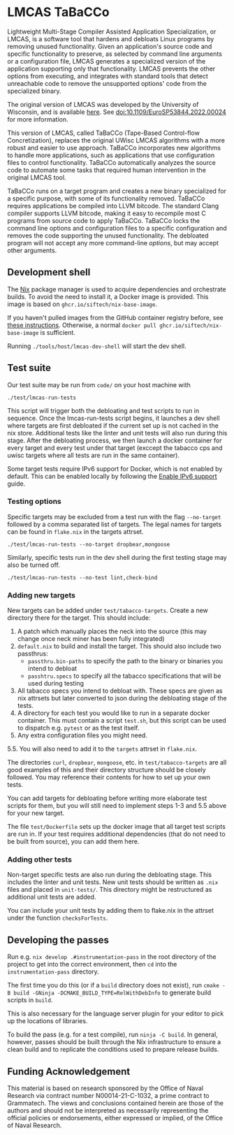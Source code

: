 # LMCAS TaBaCCo

Lightweight Multi-Stage Compiler Assisted Application Specialization, or LMCAS, is a software tool that hardens and debloats Linux programs by removing unused functionality.
Given an application's source code and specific functionality to preserve, as selected by command line arguments or a configuration file, LMCAS generates a specialized version of the application supporting only that functionality.
LMCAS prevents the other options from executing, and integrates with standard tools that detect unreachable code to remove the unsupported options' code from the specialized binary.

The original version of LMCAS was developed by the University of Wisconsin, and is available [here](https://github.com/Mohannadcse/LMCAS).
See [doi:10.1109/EuroSP53844.2022.00024](https://doi.org/10.1109/EuroSP53844.2022.00024) for more information.

This version of LMCAS, called TaBaCCo (Tape-Based Control-flow Concretization), replaces the original UWisc LMCAS algorithms with a more robust and easier to use approach.
TaBaCCo incorporates new algorithms to handle more applications, such as applications that use configuration files to control functionality.
TaBaCCo automatically analyzes the source code to automate some tasks that required human intervention in the original LMCAS tool.

TaBaCCo runs on a target program and creates a new binary specialized for a specific purpose, with some of its functionality removed.
TaBaCCo requires applications be compiled into LLVM bitcode.
The standard Clang compiler supports LLVM bitcode, making it easy to recompile most C programs from source code to apply TaBaCCo.
TaBaCCo locks the command line options and configuration files to a specific configuration and removes the code supporting the unused functionality.
The debloated program will not accept any more command-line *options*, but may accept other arguments.

## Development shell

The [Nix](https://nixos.org/) package manager is used to acquire dependencies and orchestrate builds.
To avoid the need to install it, a Docker image is provided.
This image is based on `ghcr.io/siftech/nix-base-image`.

If you haven't pulled images from the GitHub container registry before, see [these instructions](https://docs.github.com/en/packages/working-with-a-github-packages-registry/working-with-the-container-registry).
Otherwise, a normal `docker pull ghcr.io/siftech/nix-base-image` is sufficient.

Running `./tools/host/lmcas-dev-shell` will start the dev shell.

## Test suite

Our test suite may be run from `code/` on your host machine with

```
./test/lmcas-run-tests
```

This script will trigger both the debloating and test scripts to run in sequence.
Once the lmcas-run-tests script begins, it launches a dev shell where targets are first debloated if the current set up is not cached in the nix store.
Additional tests like the linter and unit tests will also run during this stage.
After the debloating process, we then launch a docker container for every target and every test under that target (exccept the tabacco cps and uwisc targets where all tests are run in the same container).

Some target tests require IPv6 support for Docker, which is not enabled by default.
This can be enabled locally by following the [Enable IPv6 support](https://docs.docker.com/config/daemon/ipv6/) guide.

### Testing options

Specific targets may be excluded from a test run with the flag `--no-target` followed by a comma separated list of targets.
The legal names for targets can be found in `flake.nix` in the targets attrset.

```
./test/lmcas-run-tests --no-target dropbear,mongoose
```

Similarly, specific tests run in the dev shell during the first testing stage may also be turned off.

```
./test/lmcas-run-tests --no-test lint,check-bind
```

### Adding new targets

New targets can be added under `test/tabacco-targets`.
Create a new directory there for the target. This should include:

1. A patch which manually places the neck into the source (this may change once neck miner has been fully integrated)
2. `default.nix` to build and install the target. This should also include two passthrus:
    - `passthru.bin-paths` to specify the path to the binary or binaries you intend to debloat
    - `passhtru.specs` to specify all the tabacco specifications that will be used during testing
3. All tabacco specs you intend to debloat with.
These specs are given as nix attrsets but later converted to json during the debloating stage of the tests.
4. A directory for each test you would like to run in a separate docker container.
This must contain a script `test.sh`, but this script can be used to dispatch e.g. `pytest` or as the test itself.
5. Any extra configuration files you might need.

5.5. You will also need to add it to the `targets` attrset in `flake.nix`.

The directories `curl`, `dropbear`, `mongoose`, etc. in `test/tabacco-targets` are all good examples of this and their directory structure should be closely followed.
You may reference their contents for how to set up your own tests.

You can add targets for debloating before writing more elaborate test scripts for them, but you will still need to implement steps 1-3 and 5.5 above for your new target.

The file `test/Dockerfile` sets up the docker image that all target test scripts are run in. If your test requires additional dependencies (that do not need to be built from source), you can add them here.

### Adding other tests

Non-target specific tests are also run during the debloating stage.
This includes the linter and unit tests.
New unit tests should be written as `.nix` files and placed in `unit-tests/`.
This directory might be restructured as additional unit tests are added.

You can include your unit tests by adding them to flake.nix in the attrset under the function `checksForTests`.

## Developing the passes

Run e.g. `nix develop .#instrumentation-pass` in the root directory of the project to get into the correct environment, then `cd` into the `instrumentation-pass` directory.

The first time you do this (or if a `build` directory does not exist), run `cmake -B build -GNinja -DCMAKE_BUILD_TYPE=RelWithDebInfo` to generate build scripts in `build`.

This is also necessary for the language server plugin for your editor to pick up the locations of libraries.

To build the pass (e.g. for a test compile), run `ninja -C build`.
In general, however, passes should be built through the Nix infrastructure to ensure a clean build and to replicate the conditions used to prepare release builds.

## Funding Acknowledgement

This material is based on research sponsored by the Office of Naval Research via contract number N00014-21-C-1032, a prime contract to Grammatech.
The views and conclusions contained herein are those of the authors and should not be interpreted as necessarily representing the official policies or endorsements, either expressed or implied, of the Office of Naval Research.
